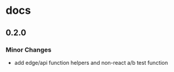 # docs

## 0.2.0

### Minor Changes

- add edge/api function helpers and non-react a/b test function
